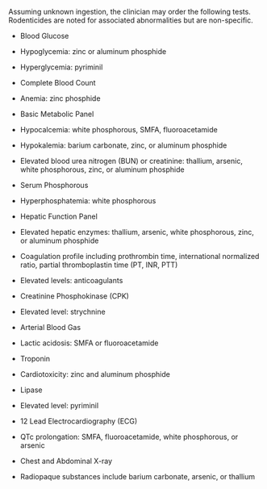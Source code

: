 Assuming unknown ingestion, the clinician may order the following tests. Rodenticides are noted for associated abnormalities but are non-specific.

- Blood Glucose

- Hypoglycemia: zinc or aluminum phosphide
- Hyperglycemia: pyriminil

- Complete Blood Count

- Anemia: zinc phosphide

- Basic Metabolic Panel

- Hypocalcemia: white phosphorous, SMFA, fluoroacetamide
- Hypokalemia: barium carbonate, zinc, or aluminum phosphide
- Elevated blood urea nitrogen (BUN) or creatinine: thallium, arsenic, white phosphorous, zinc, or aluminum phosphide

- Serum Phosphorous

- Hyperphosphatemia: white phosphorous

- Hepatic Function Panel

- Elevated hepatic enzymes: thallium, arsenic, white phosphorous, zinc, or aluminum phosphide

- Coagulation profile including prothrombin time, international normalized ratio, partial thromboplastin time (PT, INR, PTT) 

- Elevated levels: anticoagulants

- Creatinine Phosphokinase (CPK)
- Elevated level: strychnine

- Arterial Blood Gas

- Lactic acidosis: SMFA or fluoroacetamide

- Troponin

- Cardiotoxicity: zinc and aluminum phosphide

- Lipase

- Elevated level: pyriminil

- 12 Lead Electrocardiography (ECG)

- QTc prolongation: SMFA, fluoroacetamide, white phosphorous, or arsenic

- Chest and Abdominal X-ray

- Radiopaque substances include barium carbonate, arsenic, or thallium